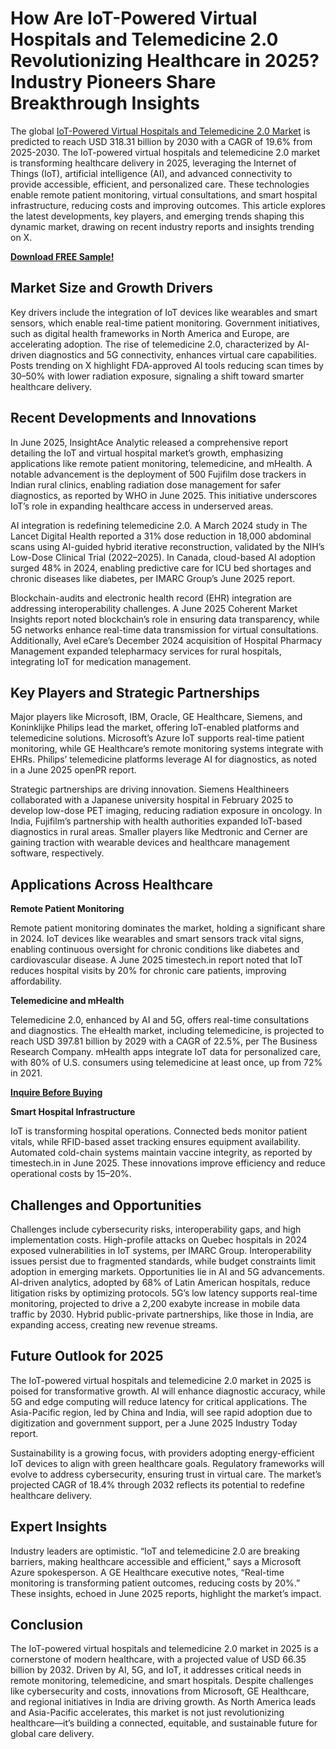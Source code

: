 # How Are IoT-Powered Virtual Hospitals and Telemedicine 2.0 Revolutionizing Healthcare in 2025? Industry Pioneers Share Breakthrough Insights
The global [IoT-Powered Virtual Hospitals and Telemedicine 2.0 Market](https://www.nextmsc.com/report/iot-powered-virtual-hospitals-and-telemedicine-20-market-hc3125) is predicted to reach USD 318.31 billion by 2030 with a CAGR of 19.6% from 2025-2030. The IoT-powered virtual hospitals and telemedicine 2.0 market is transforming healthcare delivery in 2025, leveraging the Internet of Things (IoT), artificial intelligence (AI), and advanced connectivity to provide accessible, efficient, and personalized care. These technologies enable remote patient monitoring, virtual consultations, and smart hospital infrastructure, reducing costs and improving outcomes. This article explores the latest developments, key players, and emerging trends shaping this dynamic market, drawing on recent industry reports and insights trending on X.

[**Download FREE Sample!**](https://www.nextmsc.com/iot-powered-virtual-hospitals-and-telemedicine-20-market-hc3125/request-sample)

## Market Size and Growth Drivers

Key drivers include the integration of IoT devices like wearables and smart sensors, which enable real-time patient monitoring. Government initiatives, such as digital health frameworks in North America and Europe, are accelerating adoption. The rise of telemedicine 2.0, characterized by AI-driven diagnostics and 5G connectivity, enhances virtual care capabilities. Posts trending on X highlight FDA-approved AI tools reducing scan times by 30–50% with lower radiation exposure, signaling a shift toward smarter healthcare delivery.

## Recent Developments and Innovations

In June 2025, InsightAce Analytic released a comprehensive report detailing the IoT and virtual hospital market’s growth, emphasizing applications like remote patient monitoring, telemedicine, and mHealth. A notable advancement is the deployment of 500 Fujifilm dose trackers in Indian rural clinics, enabling radiation dose management for safer diagnostics, as reported by WHO in June 2025. This initiative underscores IoT’s role in expanding healthcare access in underserved areas.

AI integration is redefining telemedicine 2.0. A March 2024 study in The Lancet Digital Health reported a 31% dose reduction in 18,000 abdominal scans using AI-guided hybrid iterative reconstruction, validated by the NIH’s Low-Dose Clinical Trial (2022–2025). In Canada, cloud-based AI adoption surged 48% in 2024, enabling predictive care for ICU bed shortages and chronic diseases like diabetes, per IMARC Group’s June 2025 report.

Blockchain-audits and electronic health record (EHR) integration are addressing interoperability challenges. A June 2025 Coherent Market Insights report noted blockchain’s role in ensuring data transparency, while 5G networks enhance real-time data transmission for virtual consultations. Additionally, Avel eCare’s December 2024 acquisition of Hospital Pharmacy Management expanded telepharmacy services for rural hospitals, integrating IoT for medication management.

## Key Players and Strategic Partnerships

Major players like Microsoft, IBM, Oracle, GE Healthcare, Siemens, and Koninklijke Philips lead the market, offering IoT-enabled platforms and telemedicine solutions. Microsoft’s Azure IoT supports real-time patient monitoring, while GE Healthcare’s remote monitoring systems integrate with EHRs. Philips’ telemedicine platforms leverage AI for diagnostics, as noted in a June 2025 openPR report.

Strategic partnerships are driving innovation. Siemens Healthineers collaborated with a Japanese university hospital in February 2025 to develop low-dose PET imaging, reducing radiation exposure in oncology. In India, Fujifilm’s partnership with health authorities expanded IoT-based diagnostics in rural areas. Smaller players like Medtronic and Cerner are gaining traction with wearable devices and healthcare management software, respectively.

## Applications Across Healthcare

**Remote Patient Monitoring**

Remote patient monitoring dominates the market, holding a significant share in 2024. IoT devices like wearables and smart sensors track vital signs, enabling continuous oversight for chronic conditions like diabetes and cardiovascular disease. A June 2025 timestech.in report noted that IoT reduces hospital visits by 20% for chronic care patients, improving affordability.

**Telemedicine and mHealth**

Telemedicine 2.0, enhanced by AI and 5G, offers real-time consultations and diagnostics. The eHealth market, including telemedicine, is projected to reach USD 397.81 billion by 2029 with a CAGR of 22.5%, per The Business Research Company. mHealth apps integrate IoT data for personalized care, with 80% of U.S. consumers using telemedicine at least once, up from 72% in 2021.

[**Inquire Before Buying**](https://www.nextmsc.com/iot-powered-virtual-hospitals-and-telemedicine-20-market-hc3125/inquire-before-buying)

**Smart Hospital Infrastructure**

IoT is transforming hospital operations. Connected beds monitor patient vitals, while RFID-based asset tracking ensures equipment availability. Automated cold-chain systems maintain vaccine integrity, as reported by timestech.in in June 2025. These innovations improve efficiency and reduce operational costs by 15–20%.

## Challenges and Opportunities

Challenges include cybersecurity risks, interoperability gaps, and high implementation costs. High-profile attacks on Quebec hospitals in 2024 exposed vulnerabilities in IoT systems, per IMARC Group. Interoperability issues persist due to fragmented standards, while budget constraints limit adoption in emerging markets.
Opportunities lie in AI and 5G advancements. AI-driven analytics, adopted by 68% of Latin American hospitals, reduce litigation risks by optimizing protocols. 5G’s low latency supports real-time monitoring, projected to drive a 2,200 exabyte increase in mobile data traffic by 2030. Hybrid public-private partnerships, like those in India, are expanding access, creating new revenue streams.

## Future Outlook for 2025

The IoT-powered virtual hospitals and telemedicine 2.0 market in 2025 is poised for transformative growth. AI will enhance diagnostic accuracy, while 5G and edge computing will reduce latency for critical applications. The Asia-Pacific region, led by China and India, will see rapid adoption due to digitization and government support, per a June 2025 Industry Today report.

Sustainability is a growing focus, with providers adopting energy-efficient IoT devices to align with green healthcare goals. Regulatory frameworks will evolve to address cybersecurity, ensuring trust in virtual care. The market’s projected CAGR of 18.4% through 2032 reflects its potential to redefine healthcare delivery.

## Expert Insights

Industry leaders are optimistic. “IoT and telemedicine 2.0 are breaking barriers, making healthcare accessible and efficient,” says a Microsoft Azure spokesperson. A GE Healthcare executive notes, “Real-time monitoring is transforming patient outcomes, reducing costs by 20%.” These insights, echoed in June 2025 reports, highlight the market’s impact.

## Conclusion

The IoT-powered virtual hospitals and telemedicine 2.0 market in 2025 is a cornerstone of modern healthcare, with a projected value of USD 66.35 billion by 2032. Driven by AI, 5G, and IoT, it addresses critical needs in remote monitoring, telemedicine, and smart hospitals. Despite challenges like cybersecurity and costs, innovations from Microsoft, GE Healthcare, and regional initiatives in India are driving growth. As North America leads and Asia-Pacific accelerates, this market is not just revolutionizing healthcare—it’s building a connected, equitable, and sustainable future for global care delivery.
